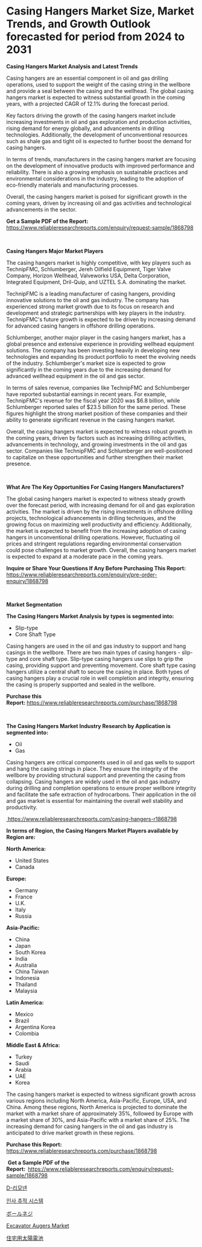 <p><h1>Casing Hangers Market Size, Market Trends, and Growth Outlook forecasted for period from 2024 to 2031</h1></p><p><strong>Casing Hangers Market Analysis and Latest Trends</strong></p>
<p><p>Casing hangers are an essential component in oil and gas drilling operations, used to support the weight of the casing string in the wellbore and provide a seal between the casing and the wellhead. The global casing hangers market is expected to witness substantial growth in the coming years, with a projected CAGR of 12.1% during the forecast period. </p><p>Key factors driving the growth of the casing hangers market include increasing investments in oil and gas exploration and production activities, rising demand for energy globally, and advancements in drilling technologies. Additionally, the development of unconventional resources such as shale gas and tight oil is expected to further boost the demand for casing hangers.</p><p>In terms of trends, manufacturers in the casing hangers market are focusing on the development of innovative products with improved performance and reliability. There is also a growing emphasis on sustainable practices and environmental considerations in the industry, leading to the adoption of eco-friendly materials and manufacturing processes.</p><p>Overall, the casing hangers market is poised for significant growth in the coming years, driven by increasing oil and gas activities and technological advancements in the sector.</p></p>
<p><strong>Get a Sample PDF of the Report:&nbsp;</strong> <a href="https://www.reliableresearchreports.com/enquiry/request-sample/1868798">https://www.reliableresearchreports.com/enquiry/request-sample/1868798</a></p>
<p>&nbsp;</p>
<p><strong>Casing Hangers Major Market Players</strong></p>
<p><p>The casing hangers market is highly competitive, with key players such as TechnipFMC, Schlumberger, Jereh Oilfield Equipment, Tiger Valve Company, Horizon Wellhead, Valveworks USA, Delta Corporation, Integrated Equipment, Dril-Quip, and UZTEL S.A. dominating the market.</p><p>TechnipFMC is a leading manufacturer of casing hangers, providing innovative solutions to the oil and gas industry. The company has experienced strong market growth due to its focus on research and development and strategic partnerships with key players in the industry. TechnipFMC's future growth is expected to be driven by increasing demand for advanced casing hangers in offshore drilling operations.</p><p>Schlumberger, another major player in the casing hangers market, has a global presence and extensive experience in providing wellhead equipment solutions. The company has been investing heavily in developing new technologies and expanding its product portfolio to meet the evolving needs of the industry. Schlumberger's market size is expected to grow significantly in the coming years due to the increasing demand for advanced wellhead equipment in the oil and gas sector.</p><p>In terms of sales revenue, companies like TechnipFMC and Schlumberger have reported substantial earnings in recent years. For example, TechnipFMC's revenue for the fiscal year 2020 was $6.8 billion, while Schlumberger reported sales of $23.5 billion for the same period. These figures highlight the strong market position of these companies and their ability to generate significant revenue in the casing hangers market.</p><p>Overall, the casing hangers market is expected to witness robust growth in the coming years, driven by factors such as increasing drilling activities, advancements in technology, and growing investments in the oil and gas sector. Companies like TechnipFMC and Schlumberger are well-positioned to capitalize on these opportunities and further strengthen their market presence.</p></p>
<p>&nbsp;</p>
<p><strong>What Are The Key Opportunities For Casing Hangers Manufacturers?</strong></p>
<p><p>The global casing hangers market is expected to witness steady growth over the forecast period, with increasing demand for oil and gas exploration activities. The market is driven by the rising investments in offshore drilling projects, technological advancements in drilling techniques, and the growing focus on maximizing well productivity and efficiency. Additionally, the market is expected to benefit from the increasing adoption of casing hangers in unconventional drilling operations. However, fluctuating oil prices and stringent regulations regarding environmental conservation could pose challenges to market growth. Overall, the casing hangers market is expected to expand at a moderate pace in the coming years.</p></p>
<p><strong>Inquire or Share Your Questions If Any Before Purchasing This Report:</strong> <a href="https://www.reliableresearchreports.com/enquiry/pre-order-enquiry/1868798">https://www.reliableresearchreports.com/enquiry/pre-order-enquiry/1868798</a></p>
<p>&nbsp;</p>
<p><strong>Market Segmentation</strong></p>
<p><strong>The Casing Hangers Market Analysis by types is segmented into:</strong></p>
<p><ul><li>Slip-type</li><li>Core Shaft Type</li></ul></p>
<p><p>Casing hangers are used in the oil and gas industry to support and hang casings in the wellbore. There are two main types of casing hangers - slip-type and core shaft type. Slip-type casing hangers use slips to grip the casing, providing support and preventing movement. Core shaft type casing hangers utilize a central shaft to secure the casing in place. Both types of casing hangers play a crucial role in well completion and integrity, ensuring the casing is properly supported and sealed in the wellbore.</p></p>
<p><strong>Purchase this Report:&nbsp;</strong><a href="https://www.reliableresearchreports.com/purchase/1868798">https://www.reliableresearchreports.com/purchase/1868798</a></p>
<p>&nbsp;</p>
<p><strong>The Casing Hangers Market Industry Research by Application is segmented into:</strong></p>
<p><ul><li>Oil</li><li>Gas</li></ul></p>
<p><p>Casing hangers are critical components used in oil and gas wells to support and hang the casing strings in place. They ensure the integrity of the wellbore by providing structural support and preventing the casing from collapsing. Casing hangers are widely used in the oil and gas industry during drilling and completion operations to ensure proper wellbore integrity and facilitate the safe extraction of hydrocarbons. Their application in the oil and gas market is essential for maintaining the overall well stability and productivity.</p></p>
<p><a href="https://www.reliableresearchreports.com/casing-hangers-r1868798">&nbsp;https://www.reliableresearchreports.com/casing-hangers-r1868798</a></p>
<p><strong>In terms of Region, the Casing Hangers Market Players available by Region are:</strong></p>
<p>
    <p> <strong> North America: </strong>
        <ul>
            <li>United States</li>
            <li>Canada</li>
        </ul>
        </p> 
    <p> <strong> Europe: </strong>
        <ul>
            <li>Germany</li>
            <li>France</li>
            <li>U.K.</li>
            <li>Italy</li>
            <li>Russia</li>
        </ul>
        </p> 
    <p> <strong> Asia-Pacific: </strong>
        <ul>
            <li>China</li>
            <li>Japan</li>
            <li>South Korea</li>
            <li>India</li>
            <li>Australia</li>
            <li>China Taiwan</li>
            <li>Indonesia</li>
            <li>Thailand</li>
            <li>Malaysia</li>
        </ul>
        </p> 
    <p> <strong> Latin America: </strong>
        <ul>
            <li>Mexico</li>
            <li>Brazil</li>
            <li>Argentina Korea</li>
            <li>Colombia</li>
        </ul>
        </p> 
    <p> <strong> Middle East & Africa: </strong>
        <ul>
            <li>Turkey</li>
            <li>Saudi</li>
            <li>Arabia</li>
            <li>UAE</li>
            <li>Korea</li>
        </ul>
    </p>
    </p>
<p><p>The casing hangers market is expected to witness significant growth across various regions including North America, Asia-Pacific, Europe, USA, and China. Among these regions, North America is projected to dominate the market with a market share of approximately 35%, followed by Europe with a market share of 30%, and Asia-Pacific with a market share of 25%. The increasing demand for casing hangers in the oil and gas industry is anticipated to drive market growth in these regions.</p></p>
<p><strong>Purchase this Report: </strong><a href="https://www.reliableresearchreports.com/purchase/1868798">https://www.reliableresearchreports.com/purchase/1868798</a></p>
<p>&nbsp;<strong>Get a Sample PDF of the Report:&nbsp;&nbsp;</strong><a href="https://www.reliableresearchreports.com/enquiry/request-sample/1868798">https://www.reliableresearchreports.com/enquiry/request-sample/1868798</a></p>
<p><strong></strong></p>
<p><p><a href="https://medium.com/@londonacobson5656/d-%EB%A6%AC%EB%AA%A8%EB%84%A8-%EC%8B%9C%EC%9E%A5-%EA%B7%9C%EB%AA%A8%EB%8A%94-%EA%B8%80%EB%A1%9C%EB%B2%8C-%EC%82%B0%EC%97%85%EC%97%90%EC%84%9C-%EC%B5%9C%EA%B3%A0%EC%9D%98-%EB%A7%88%EC%BC%80%ED%8C%85-%EC%B1%84%EB%84%90%EC%9D%84-%EB%B3%B4%EC%97%AC%EC%A4%8D%EB%8B%88%EB%8B%A4-e170c6845c72">D-리모넨</a></p><p><a href="https://github.com/jntpkh496620/Market-Research-Report-List-1/blob/main/854237520655.md">인사 추적 시스템</a></p><p><a href="https://medium.com/@jaylonlesch1993/%E3%83%9C%E3%83%BC%E3%83%AB%E3%81%AD%E3%81%98%E5%B8%82%E5%A0%B4-2031%E5%B9%B4%E3%81%BE%E3%81%A7%E3%81%AE%E6%88%90%E5%8A%9F%E3%81%99%E3%82%8B%E3%83%93%E3%82%B8%E3%83%8D%E3%82%B9%E6%88%A6%E7%95%A5%E3%81%AE%E9%8D%B5-863c62285a45">ボールネジ</a></p><p><a href="https://github.com/NorbertYates/Market-Research-Report-List-4/blob/main/excavator-augers-market.md">Excavator Augers Market</a></p><p><a href="https://medium.com/@austinjames1907/%E4%BD%8F%E5%AE%85%E7%94%A8%E3%82%BD%E3%83%BC%E3%83%A9%E3%83%BC%E3%83%90%E3%83%83%E3%83%86%E3%83%AA%E3%83%BC%E5%B8%82%E5%A0%B4-2031%E5%B9%B4%E3%81%BE%E3%81%A7%E3%81%AE%E6%88%90%E5%8A%9F%E3%81%99%E3%82%8B%E3%83%93%E3%82%B8%E3%83%8D%E3%82%B9%E6%88%A6%E7%95%A5%E3%81%AE%E9%8D%B5%E3%82%92%E4%BA%88%E6%B8%AC-70c939e963f4">住宅用太陽電池</a></p></p>